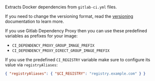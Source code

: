 Extracts Docker dependencies from `gitlab-ci.yml` files.

If you need to change the versioning format, read the [versioning](../../versioning/index.md) documentation to learn more.

If you use Gitlab Dependency Proxy then you can use these predefined variables as prefixes for your image:

- `CI_DEPENDENCY_PROXY_GROUP_IMAGE_PREFIX`
- `CI_DEPENDENCY_PROXY_DIRECT_GROUP_IMAGE_PREFIX`

If you use the predefined `CI_REGISTRY` variable make sure to configure its value via `registryAliases`:

```json
{ "registryAliases": { "$CI_REGISTRY": "registry.example.com" } }
```

